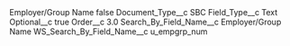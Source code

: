 <?xml version="1.0" encoding="UTF-8"?>
<CustomMetadata xmlns="http://soap.sforce.com/2006/04/metadata" xmlns:xsi="http://www.w3.org/2001/XMLSchema-instance" xmlns:xsd="http://www.w3.org/2001/XMLSchema">
    <label>Employer/Group Name</label>
    <protected>false</protected>
    <values>
        <field>Document_Type__c</field>
        <value xsi:type="xsd:string">SBC</value>
    </values>
    <values>
        <field>Field_Type__c</field>
        <value xsi:type="xsd:string">Text</value>
    </values>
    <values>
        <field>Optional__c</field>
        <value xsi:type="xsd:boolean">true</value>
    </values>
    <values>
        <field>Order__c</field>
        <value xsi:type="xsd:double">3.0</value>
    </values>
    <values>
        <field>Search_By_Field_Name__c</field>
        <value xsi:type="xsd:string">Employer/Group Name</value>
    </values>
    <values>
        <field>WS_Search_By_Field_Name__c</field>
        <value xsi:type="xsd:string">u_empgrp_num</value>
    </values>
</CustomMetadata>
